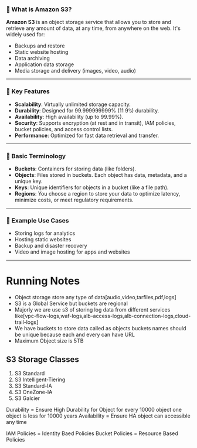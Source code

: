 ### 🔹 What is Amazon S3?

**Amazon S3** is an object storage service that allows you to store and retrieve any amount of data, at any time, from anywhere on the web. It's widely used for:

* Backups and restore
* Static website hosting
* Data archiving
* Application data storage
* Media storage and delivery (images, video, audio)

---

### 🔹 Key Features

* **Scalability**: Virtually unlimited storage capacity.
* **Durability**: Designed for 99.999999999% (11 9’s) durability.
* **Availability**: High availability (up to 99.99%).
* **Security**: Supports encryption (at rest and in transit), IAM policies, bucket policies, and access control lists.
* **Performance**: Optimized for fast data retrieval and transfer.

---

### 🔹 Basic Terminology

* **Buckets**: Containers for storing data (like folders).
* **Objects**: Files stored in buckets. Each object has data, metadata, and a unique key.
* **Keys**: Unique identifiers for objects in a bucket (like a file path).
* **Regions**: You choose a region to store your data to optimize latency, minimize costs, or meet regulatory requirements.

---

### 🔹 Example Use Cases

* Storing logs for analytics
* Hosting static websites
* Backup and disaster recovery
* Video and image hosting for apps and websites

---

# Running Notes
- Object storage store any type of data[audio,video,tarfiles,pdf,logs]
- S3 is a Global Service but buckets are regional
- Majorly we are use s3 of storing log data from different services like[vpc-flow-logs,waf-logs,alb-access-logs,alb-connection-logs,cloud-trail-logs]
- We have buckets to store data called as objects buckets names should be unique because each and every can have URL
- Maximum Object size is 5TB

S3 Storage Classes
------------------
1. S3 Standard
2. S3 Intelligent-Tiering
3. S3 Standard-IA
4. S3 OneZone-IA
5. S3 Galcier

Durability = Ensure High Durability for Object for every 10000 object one object is loss for 10000 years
Availability = Ensure HA object can accessible any time

IAM Policies = Identity Baed Policies
Bucket Policies = Resource Based Policies

